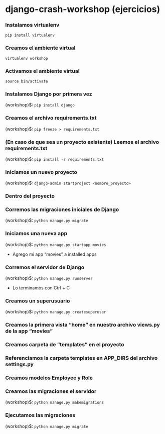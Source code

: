 # django-crash-workshop (ejercicios)

### Instalamos virtualenv

`pip install virtualenv`

### Creamos el ambiente virtual

`virtualenv workshop`

### Activamos el ambiente virtual

`source bin/activate`

### Instalamos Django por primera vez

(workshop)$: `pip install django`

### Creamos el archivo requirements.txt

(workshop)$: `pip freeze > requirements.txt`


### (En caso de que sea un proyecto existente) Leemos el archivo requirements.txt

(workshop)$: `pip install -r requirements.txt`

### Iniciamos un nuevo proyecto
(workshop)$: `django-admin startproject <nombre_proyecto>`

### Dentro del proyecto

### Corremos las migraciones iniciales de Django
(workshop)$: `python manage.py migrate`

### Iniciamos una nueva app
(workshop)$: `python manage.py startapp movies`
* Agrego mi app “movies” a installed apps

### Corremos el servidor de Django
(workshop)$: `python manage.py runserver`
* Lo terminamos con Ctrl + C

### Creamos un superusuario
(workshop)$: `python manage.py createsuperuser`

### Creamos la primera vista “home” en nuestro archivo views.py de la app “movies”
  
### Creamos carpeta de “templates” en el proyecto

### Referenciamos la carpeta templates en APP_DIRS del archivo settings.py

### Creamos modelos Employee y Role

### Creamos las migraciones el servidor
(workshop)$: `python manage.py makemigrations`
 
### Ejecutamos las migraciones 
 
(workshop)$: `python manage.py migrate`
   

